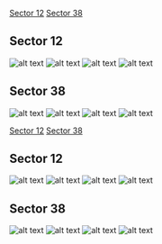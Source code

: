 [Sector 12](#sector12)
[Sector 38](#sector38)

<a name = "sector12"></a>
## Sector 12
![alt text](/tt/WASP-017_Sector_12/WASP-017_Sector_12_a_TimeSeries.png)
![alt text](/tt/WASP-017_Sector_12/WASP-017_Sector_12_b_FoldedLightCurve.png)
![alt text](/tt/WASP-017_Sector_12/WASP-017_Sector_12_b_IndividualTransitsWithFit.png)
![alt text](/tt/WASP-017_Sector_12/WASP-017_Sector_12_c_TimingResiduals.png)

<a name = "sector38"></a>
## Sector 38
![alt text](/tt/WASP-017_Sector_38/WASP-017_Sector_38_a_TimeSeries.png)
![alt text](/tt/WASP-017_Sector_38/WASP-017_Sector_38_b_FoldedLightCurve.png)
![alt text](/tt/WASP-017_Sector_38/WASP-017_Sector_38_b_IndividualTransitsWithFit.png)
![alt text](/tt/WASP-017_Sector_38/WASP-017_Sector_38_c_TimingResiduals.png)

[Sector 12](#sector12)
[Sector 38](#sector38)

<a name = "sector12"></a>
## Sector 12
![alt text](/tt/WASP-017_Sector_12/WASP-017_Sector_12_a_TimeSeries.png)
![alt text](/tt/WASP-017_Sector_12/WASP-017_Sector_12_b_FoldedLightCurve.png)
![alt text](/tt/WASP-017_Sector_12/WASP-017_Sector_12_b_IndividualTransitsWithFit.png)
![alt text](/tt/WASP-017_Sector_12/WASP-017_Sector_12_c_TimingResiduals.png)

<a name = "sector38"></a>
## Sector 38
![alt text](/tt/WASP-017_Sector_38/WASP-017_Sector_38_a_TimeSeries.png)
![alt text](/tt/WASP-017_Sector_38/WASP-017_Sector_38_b_FoldedLightCurve.png)
![alt text](/tt/WASP-017_Sector_38/WASP-017_Sector_38_b_IndividualTransitsWithFit.png)
![alt text](/tt/WASP-017_Sector_38/WASP-017_Sector_38_c_TimingResiduals.png)

